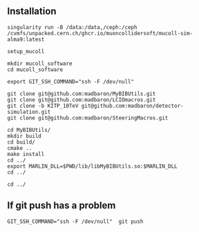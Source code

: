 
## Installation

    singularity run -B /data:/data,/ceph:/ceph /cvmfs/unpacked.cern.ch/ghcr.io/muoncollidersoft/mucoll-sim-alma9:latest

    setup_mucoll

    mkdir mucoll_software
    cd mucoll_software

    export GIT_SSH_COMMAND="ssh -F /dev/null"

    git clone git@github.com:madbaron/MyBIBUtils.git
    git clone git@github.com:madbaron/LCIOmacros.git
    git clone -b KITP_10TeV git@github.com:madbaron/detector-simulation.git
    git clone git@github.com:madbaron/SteeringMacros.git

    cd MyBIBUtils/
    mkdir build
    cd build/
    cmake ..
    make install
    cd ../
    export MARLIN_DLL=$PWD/lib/libMyBIBUtils.so:$MARLIN_DLL
    cd ../

    cd ../

## If git push has a problem

    GIT_SSH_COMMAND="ssh -F /dev/null"  git push
